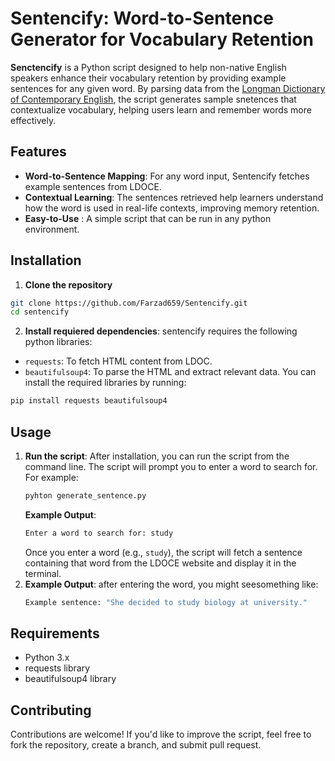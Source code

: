 # Sentencify: Word-to-Sentence Generator for Vocabulary Retention

**Senctencify** is a Python script designed to help non-native English speakers enhance their vocabulary retention by providing example sentences for any given word. By parsing data from the [Longman Dictionary of Contemporary English](https://www.ldoceonline.com/), the script generates sample snetences that contextualize vocabulary, helping users learn and remember words more effectively.

## Features
- **Word-to-Sentence Mapping**: For any word input, Sentencify fetches example sentences from LDOCE.
- **Contextual Learning**: The sentences retrieved help learners understand how the word is used in real-life contexts, improving memory retention.
- **Easy-to-Use** : A simple script that can be run in any python environment.

## Installation 
1. **Clone the repository**
  ```bash
  git clone https://github.com/Farzad659/Sentencify.git
  cd sentencify
  ```
2. **Install requiered dependencies**:
  sentencify requires the following python libraries:
  - `requests`: To fetch HTML content from LDOC.
  - `beautifulsoup4`: To parse the HTML and extract relevant data.
  You can install the required libraries by running:
  ```bash
  pip install requests beautifulsoup4
  ```
## Usage
1. **Run the script**:
   After installation, you can run the script from the command line. The script will prompt you to enter a word to search for. For example:
   ```bash
   pyhton generate_sentence.py
   ```
   **Example Output**:
   ```bash
   Enter a word to search for: study
   ```
   Once you enter a word (e.g., `study`), the script will fetch a sentence containing that word from the LDOCE website and display it in the terminal.
2. **Example Output**:
   after entering the word, you might seesomething like:
   ```bash
   Example sentence: "She decided to study biology at university."
   ```
## Requirements
* Python 3.x
* requests library
* beautifulsoup4 library
## Contributing
Contributions are welcome! If you'd like to improve the script, feel free to fork the repository, create a branch, and submit pull request.
   
